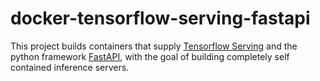 # docker-tensorflow-serving-fastapi

This project builds containers that supply [Tensorflow Serving](https://www.tensorflow.org/tfx/guide/serving) and the python framework [FastAPI](https://fastapi.tiangolo.com/), with the goal of building completely self contained inference servers.


